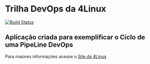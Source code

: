 # Trilha DevOps da 4Linux

<!-- Altere a Flag abaixo com sua URL do Travis -->
[![Build Status](https://travis-ci.org/ivossjunior/DevOpsLab-HelloWorld.svg?branch=master)](https://travis-ci.org/ivossjunior/DevOpsLab-HelloWorld)

## Aplicação criada para exemplificar o Ciclo de uma PipeLine DevOps


Para maiores informações acesse o [Site da 4Linux](https://www.4linux.com.br/cursos/devops)
